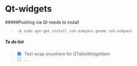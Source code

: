# Qt-widgets 

#####Pushing via Qt needs to install
> `~$ sudo apt-get install ssh-askpass-gnome ssh-askpass`
 
 
 
##### To do list
>- [x] Text wrap anywhere for QTableWidgetItem
>- [ ] ...
